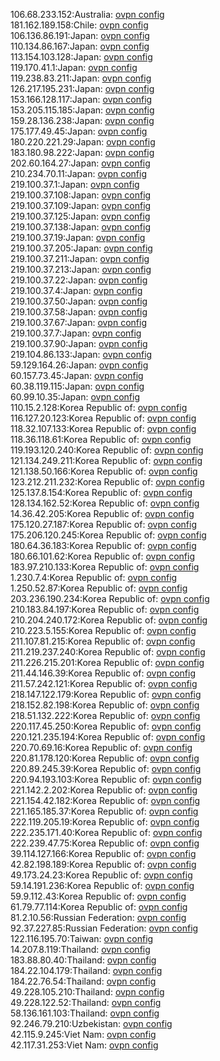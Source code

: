 106.68.233.152:Australia: [ovpn config](vpn/106_68_233_152.ovpn)  
181.162.189.158:Chile: [ovpn config](vpn/181_162_189_158.ovpn)  
106.136.86.191:Japan: [ovpn config](vpn/106_136_86_191.ovpn)  
110.134.86.167:Japan: [ovpn config](vpn/110_134_86_167.ovpn)  
113.154.103.128:Japan: [ovpn config](vpn/113_154_103_128.ovpn)  
119.170.41.1:Japan: [ovpn config](vpn/119_170_41_1.ovpn)  
119.238.83.211:Japan: [ovpn config](vpn/119_238_83_211.ovpn)  
126.217.195.231:Japan: [ovpn config](vpn/126_217_195_231.ovpn)  
153.166.128.117:Japan: [ovpn config](vpn/153_166_128_117.ovpn)  
153.205.115.185:Japan: [ovpn config](vpn/153_205_115_185.ovpn)  
159.28.136.238:Japan: [ovpn config](vpn/159_28_136_238.ovpn)  
175.177.49.45:Japan: [ovpn config](vpn/175_177_49_45.ovpn)  
180.220.221.29:Japan: [ovpn config](vpn/180_220_221_29.ovpn)  
183.180.98.222:Japan: [ovpn config](vpn/183_180_98_222.ovpn)  
202.60.164.27:Japan: [ovpn config](vpn/202_60_164_27.ovpn)  
210.234.70.11:Japan: [ovpn config](vpn/210_234_70_11.ovpn)  
219.100.37.1:Japan: [ovpn config](vpn/219_100_37_1.ovpn)  
219.100.37.108:Japan: [ovpn config](vpn/219_100_37_108.ovpn)  
219.100.37.109:Japan: [ovpn config](vpn/219_100_37_109.ovpn)  
219.100.37.125:Japan: [ovpn config](vpn/219_100_37_125.ovpn)  
219.100.37.138:Japan: [ovpn config](vpn/219_100_37_138.ovpn)  
219.100.37.19:Japan: [ovpn config](vpn/219_100_37_19.ovpn)  
219.100.37.205:Japan: [ovpn config](vpn/219_100_37_205.ovpn)  
219.100.37.211:Japan: [ovpn config](vpn/219_100_37_211.ovpn)  
219.100.37.213:Japan: [ovpn config](vpn/219_100_37_213.ovpn)  
219.100.37.22:Japan: [ovpn config](vpn/219_100_37_22.ovpn)  
219.100.37.4:Japan: [ovpn config](vpn/219_100_37_4.ovpn)  
219.100.37.50:Japan: [ovpn config](vpn/219_100_37_50.ovpn)  
219.100.37.58:Japan: [ovpn config](vpn/219_100_37_58.ovpn)  
219.100.37.67:Japan: [ovpn config](vpn/219_100_37_67.ovpn)  
219.100.37.7:Japan: [ovpn config](vpn/219_100_37_7.ovpn)  
219.100.37.90:Japan: [ovpn config](vpn/219_100_37_90.ovpn)  
219.104.86.133:Japan: [ovpn config](vpn/219_104_86_133.ovpn)  
59.129.164.26:Japan: [ovpn config](vpn/59_129_164_26.ovpn)  
60.157.73.45:Japan: [ovpn config](vpn/60_157_73_45.ovpn)  
60.38.119.115:Japan: [ovpn config](vpn/60_38_119_115.ovpn)  
60.99.10.35:Japan: [ovpn config](vpn/60_99_10_35.ovpn)  
110.15.2.128:Korea Republic of: [ovpn config](vpn/110_15_2_128.ovpn)  
116.127.20.123:Korea Republic of: [ovpn config](vpn/116_127_20_123.ovpn)  
118.32.107.133:Korea Republic of: [ovpn config](vpn/118_32_107_133.ovpn)  
118.36.118.61:Korea Republic of: [ovpn config](vpn/118_36_118_61.ovpn)  
119.193.120.240:Korea Republic of: [ovpn config](vpn/119_193_120_240.ovpn)  
121.134.249.211:Korea Republic of: [ovpn config](vpn/121_134_249_211.ovpn)  
121.138.50.166:Korea Republic of: [ovpn config](vpn/121_138_50_166.ovpn)  
123.212.211.232:Korea Republic of: [ovpn config](vpn/123_212_211_232.ovpn)  
125.137.8.154:Korea Republic of: [ovpn config](vpn/125_137_8_154.ovpn)  
128.134.162.52:Korea Republic of: [ovpn config](vpn/128_134_162_52.ovpn)  
14.36.42.205:Korea Republic of: [ovpn config](vpn/14_36_42_205.ovpn)  
175.120.27.187:Korea Republic of: [ovpn config](vpn/175_120_27_187.ovpn)  
175.206.120.245:Korea Republic of: [ovpn config](vpn/175_206_120_245.ovpn)  
180.64.36.183:Korea Republic of: [ovpn config](vpn/180_64_36_183.ovpn)  
180.66.101.62:Korea Republic of: [ovpn config](vpn/180_66_101_62.ovpn)  
183.97.210.133:Korea Republic of: [ovpn config](vpn/183_97_210_133.ovpn)  
1.230.7.4:Korea Republic of: [ovpn config](vpn/1_230_7_4.ovpn)  
1.250.52.87:Korea Republic of: [ovpn config](vpn/1_250_52_87.ovpn)  
203.236.190.234:Korea Republic of: [ovpn config](vpn/203_236_190_234.ovpn)  
210.183.84.197:Korea Republic of: [ovpn config](vpn/210_183_84_197.ovpn)  
210.204.240.172:Korea Republic of: [ovpn config](vpn/210_204_240_172.ovpn)  
210.223.5.155:Korea Republic of: [ovpn config](vpn/210_223_5_155.ovpn)  
211.107.81.215:Korea Republic of: [ovpn config](vpn/211_107_81_215.ovpn)  
211.219.237.240:Korea Republic of: [ovpn config](vpn/211_219_237_240.ovpn)  
211.226.215.201:Korea Republic of: [ovpn config](vpn/211_226_215_201.ovpn)  
211.44.146.39:Korea Republic of: [ovpn config](vpn/211_44_146_39.ovpn)  
211.57.242.121:Korea Republic of: [ovpn config](vpn/211_57_242_121.ovpn)  
218.147.122.179:Korea Republic of: [ovpn config](vpn/218_147_122_179.ovpn)  
218.152.82.198:Korea Republic of: [ovpn config](vpn/218_152_82_198.ovpn)  
218.51.132.222:Korea Republic of: [ovpn config](vpn/218_51_132_222.ovpn)  
220.117.45.250:Korea Republic of: [ovpn config](vpn/220_117_45_250.ovpn)  
220.121.235.194:Korea Republic of: [ovpn config](vpn/220_121_235_194.ovpn)  
220.70.69.16:Korea Republic of: [ovpn config](vpn/220_70_69_16.ovpn)  
220.81.178.120:Korea Republic of: [ovpn config](vpn/220_81_178_120.ovpn)  
220.89.245.39:Korea Republic of: [ovpn config](vpn/220_89_245_39.ovpn)  
220.94.193.103:Korea Republic of: [ovpn config](vpn/220_94_193_103.ovpn)  
221.142.2.202:Korea Republic of: [ovpn config](vpn/221_142_2_202.ovpn)  
221.154.42.182:Korea Republic of: [ovpn config](vpn/221_154_42_182.ovpn)  
221.165.185.37:Korea Republic of: [ovpn config](vpn/221_165_185_37.ovpn)  
222.119.205.19:Korea Republic of: [ovpn config](vpn/222_119_205_19.ovpn)  
222.235.171.40:Korea Republic of: [ovpn config](vpn/222_235_171_40.ovpn)  
222.239.47.75:Korea Republic of: [ovpn config](vpn/222_239_47_75.ovpn)  
39.114.127.166:Korea Republic of: [ovpn config](vpn/39_114_127_166.ovpn)  
42.82.198.189:Korea Republic of: [ovpn config](vpn/42_82_198_189.ovpn)  
49.173.24.23:Korea Republic of: [ovpn config](vpn/49_173_24_23.ovpn)  
59.14.191.236:Korea Republic of: [ovpn config](vpn/59_14_191_236.ovpn)  
59.9.112.43:Korea Republic of: [ovpn config](vpn/59_9_112_43.ovpn)  
61.79.77.114:Korea Republic of: [ovpn config](vpn/61_79_77_114.ovpn)  
81.2.10.56:Russian Federation: [ovpn config](vpn/81_2_10_56.ovpn)  
92.37.227.85:Russian Federation: [ovpn config](vpn/92_37_227_85.ovpn)  
122.116.195.70:Taiwan: [ovpn config](vpn/122_116_195_70.ovpn)  
14.207.8.119:Thailand: [ovpn config](vpn/14_207_8_119.ovpn)  
183.88.80.40:Thailand: [ovpn config](vpn/183_88_80_40.ovpn)  
184.22.104.179:Thailand: [ovpn config](vpn/184_22_104_179.ovpn)  
184.22.76.54:Thailand: [ovpn config](vpn/184_22_76_54.ovpn)  
49.228.105.210:Thailand: [ovpn config](vpn/49_228_105_210.ovpn)  
49.228.122.52:Thailand: [ovpn config](vpn/49_228_122_52.ovpn)  
58.136.161.103:Thailand: [ovpn config](vpn/58_136_161_103.ovpn)  
92.246.79.210:Uzbekistan: [ovpn config](vpn/92_246_79_210.ovpn)  
42.115.9.245:Viet Nam: [ovpn config](vpn/42_115_9_245.ovpn)  
42.117.31.253:Viet Nam: [ovpn config](vpn/42_117_31_253.ovpn)  
